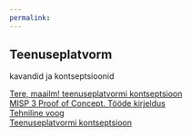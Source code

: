 ```yaml
---
permalink: 
---
```


## Teenuseplatvorm

kavandid ja kontseptsioonid

[Tere, maailm! teenuseplatvormi kontseptsioon](Hello)<br>
[MISP 3 Proof of Concept. Tööde kirjeldus](Tood)<br>
[Tehniline voog](TehnilineVoog)<br>
[Teenuseplatvormi kontseptsioon](Teenuseplatvorm)

